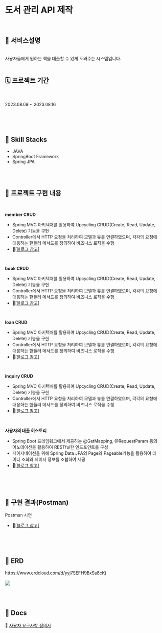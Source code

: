 # 도서 관리 API 제작

<br />

## 🔗 서비스설명
<br>
사용자들에게 원하는 책을 대출할 수 있게 도와주는 시스템입니다.

<br>
<br />

## 🗓️ 프로젝트 기간

<br />

2023.08.09 ~ 2023.08.16

<br />
<br />
<br />

## 🔨 Skill Stacks
- JAVA 
- SpringBoot Framework
- Spring JPA
  
<br/>
<br />

## 🔗 프로젝트 구현 내용

<br>

**member CRUD**
- Spring MVC 아키텍처를 활용하여 Upcycling CRUD(Create, Read, Update, Delete) 기능을 구현
- Controller에서 HTTP 요청을 처리하여 모델과 뷰를 연결하였으며, 각각의 요청에 대응하는 핸들러 메서드를 정의하여 비즈니스 로직을 수행
- 📂[[블로그 참고]](https://tmdgus416.tistory.com/175)

<br/>

**book CRUD**
- Spring MVC 아키텍처를 활용하여 Upcycling CRUD(Create, Read, Update, Delete) 기능을 구현
- Controller에서 HTTP 요청을 처리하여 모델과 뷰를 연결하였으며, 각각의 요청에 대응하는 핸들러 메서드를 정의하여 비즈니스 로직을 수행
- 📂[[블로그 참고]](https://tmdgus416.tistory.com/175)

<br/>

**loan CRUD**
- Spring MVC 아키텍처를 활용하여 Upcycling CRUD(Create, Read, Update, Delete) 기능을 구현
- Controller에서 HTTP 요청을 처리하여 모델과 뷰를 연결하였으며, 각각의 요청에 대응하는 핸들러 메서드를 정의하여 비즈니스 로직을 수행
- 📂[[블로그 참고]](https://tmdgus416.tistory.com/175)

<br/>

**inquiry CRUD**
- Spring MVC 아키텍처를 활용하여 Upcycling CRUD(Create, Read, Update, Delete) 기능을 구현
- Controller에서 HTTP 요청을 처리하여 모델과 뷰를 연결하였으며, 각각의 요청에 대응하는 핸들러 메서드를 정의하여 비즈니스 로직을 수행
- 📂[[블로그 참고]](https://tmdgus416.tistory.com/175)

<br/>

**사용자의 대출 히스토리**
- Spring Boot 프레임워크에서 제공하는 @GetMapping, @RequestParam 등의 어노테이션을 활용하여 RESTful한 엔드포인트를 구성
- 페이지네이션을 위해 Spring Data JPA의 Page와 Pageable기능을 활용하여 데이터 조회와 페이지 정보를 조합하여 제공
- 📂[[블로그 참고]](https://tmdgus416.tistory.com/176)

<br>
<br/>
<br/>

## 📸 구현 결과(Postman)

Postman 시연
- 📂[[블로그 참고]](https://tmdgus416.tistory.com/181)

<br>
<br/>
<br/>


## 📂 ERD
https://www.erdcloud.com/d/yyj7SEFH9BxSa8cKj
<br>
<br>
<img src="https://github.com/yunkr/be-library-api/assets/99308074/54a69523-cde6-4035-9372-07e3a24078b0">

<br/>
<br/>

## 📃 Docs
🔗 [사용자 요구사항 정의서](https://tmdgus416.tistory.com/179)
<br>

<br/>
<br/>



